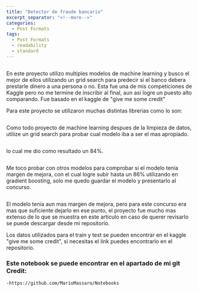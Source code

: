 ```yaml
---
title: "Detector de fraude bancario"
excerpt_separator: "<!--more-->"
categories:
  - Post Formats
tags:
  - Post Formats
  - readability
  - standard
---
```


<figure style="width: 800px">
  <img src="{{ site.url }}{{ site.baseurl }}/assets/images/credit-report.jpg" alt="">
</figure> 

<!--more-->

En este proyecto utilizo multiples modelos de machine learning y busco el mejor de ellos utilizando un grid search para predecir si el banco debera prestarle dinero a una persona o no. Esta fue una de mis competiciones de Kaggle pero no me termine de inscribir al final, aun asi logre un puesto alto comparando. Fue basado en el kaggle de "give me some credit"

Para este proyecto se utilizaron muchas distintas librerias como lo son:

<figure style="width: 800px">
  <img src="{{ site.url }}{{ site.baseurl }}/assets/images/librerias.JPG" alt="">
</figure> 

Como todo proyecto de machine learning despues de la limpieza de datos, utilize un grid search para probar cual modelo iba a ser el mas apropiado.

<figure style="width: 700px">
  <img src="{{ site.url }}{{ site.baseurl }}/assets/images/grid.JPG" alt="">
</figure> 

lo cual me dio como resultado un 84%.

<figure style="width: 900px">
  <img src="{{ site.url }}{{ site.baseurl }}/assets/images/resultado1.JPG" alt="">
</figure> 

Me toco probar con otros modelos para comprobar si el modelo tenia margen de mejora, con el cual logre subir hasta un 86% utilizando en gradient boosting, solo me quedo guardar el modelo y presentarlo al concurso.

<figure style="width: 900px">
  <img src="{{ site.url }}{{ site.baseurl }}/assets/images/grid2.JPG" alt="">
</figure> 

El modelo tenia aun mas margen de mejora, pero para este concurso era mas que suficiente dejarlo en ese punto, el proyecto fue mucho mas extenso de lo que se muestra en este articulo en caso de querer revisarlo se puede descargar desde mi repositorio.

Los datos utilizados para el train y test se pueden encontrar en el kaggle "give me some credit", si necesitas el link puedes encontrarlo en el repositorio.

### Este notebook se puede encontrar en el apartado de mi git Credit:
	-https://github.com/MarioMassaro/Notebooks